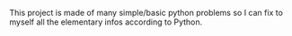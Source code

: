 This project is made of many simple/basic python problems so I can fix to myself all the elementary infos according to Python. 
